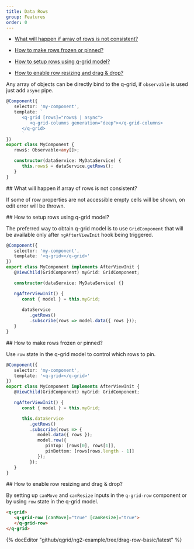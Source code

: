 ```yaml
---
title: Data Rows
group: Features
order: 0
---
```


- [What will happen if array of rows is not consistent?](#what-will-happen-if-array-of-rows-is-not-consistent)

- [How to make rows frozen or pinned?](#how-to-make-rows-frozen-or-pinned)

- [How to setup rows using q-grid model?](#how-to-setup-rows-using-qgrid-model)

- [How to enable row resizing and drag & drop?](#how-to-enable-row-resizing-and-drag-&-drop)

Any array of objects can be directly bind to the q-grid, if `observable` is used just add `async` pipe.

```typescript
@Component({
   selector: 'my-component',
   template: `
      <q-grid [rows]="rows$ | async">
         <q-grid-columns generation="deep"></q-grid-columns>
      </q-grid>
      `
})
export class MyComponent {
   rows$: Observable<any[]>;

   constructor(dataService: MyDataService) {
      this.rows$ = dataService.getRows();
   }
}
```

<a name="what-will-happen-if-array-of-rows-is-not-consistent">
## What will happen if array of rows is not consistent? 
</a>

If some of row properties are not accessible empty cells will be shown, on edit error will be thrown.

<a name="how-to-setup-rows-using-qgrid-model">
## How to setup rows using q-grid model?
</a>

The preferred way to obtain q-grid model is to use `GridComponent` that will be available only after `ngAfterViewInit` hook being triggered.

```typescript
@Component({
   selector: 'my-component',
   template: '<q-grid></q-grid>'
})
export class MyComponent implements AfterViewInit {
   @ViewChild(GridComponent) myGrid: GridComponent;

   constructor(dataService: MyDataService) {}

   ngAfterViewInit() {
      const { model } = this.myGrid;
      
      dataService
         .getRows()
         .subscribe(rows => model.data({ rows }));
   }
}
```
<a name="how-to-make-rows-frozen-or-pinned">
## How to make rows frozen or pinned?
</a>

Use `row` state in the q-grid model to control which rows to pin.

```typescript
@Component({
   selector: 'my-component',
   template: '<q-grid></q-grid>'
})
export class MyComponent implements AfterViewInit {
   @ViewChild(GridComponent) myGrid: GridComponent;   

   ngAfterViewInit() {
      const { model } = this.myGrid;

      this.dataService
         .getRows()
         .subscribe(rows => {
            model.data({ rows });
            model.row({
               pinTop: [rows[0], rows[1]],
               pinBottom: [rows[rows.length - 1]]
            });
         });
   }
}
```
<a name="how-to-enable-row-resizing-and-drag-&-drop">
## How to enable row resizing and drag & drop?
</a>

By setting up `canMove` and `canResize` inputs in the `q-grid-row` component or by using `row` state in the q-grid model.

```html
<q-grid>
   <q-grid-row [canMove]="true" [canResize]="true">
   </q-grid-row>
</q-grid>
```

{% docEditor "github/qgrid/ng2-example/tree/drag-row-basic/latest" %}